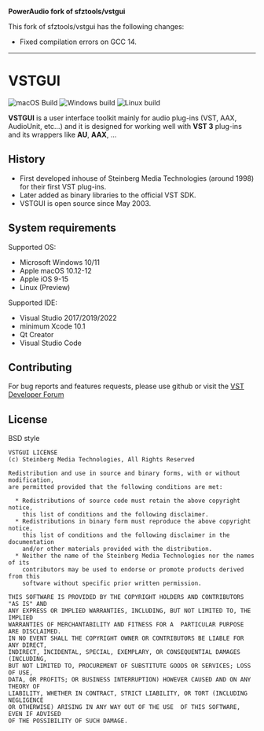 **PowerAudio fork of sfztools/vstgui**

This fork of sfztools/vstgui has the following changes:

* Fixed compilation errors on GCC 14.

---

# VSTGUI

![macOS Build](https://github.com/steinbergmedia/vstgui/workflows/macOS%20Build/badge.svg?branch=develop)
![Windows build](https://github.com/steinbergmedia/vstgui/workflows/Windows%20build/badge.svg?branch=develop)
![Linux build](https://github.com/steinbergmedia/vstgui/workflows/Linux%20build/badge.svg?branch=develop)

**VSTGUI** is a user interface toolkit mainly for audio plug-ins (VST, AAX, AudioUnit, etc...) and it is designed for working well with **VST 3** plug-ins and its wrappers like **AU**, **AAX**, ...

## History

- First developed inhouse of Steinberg Media Technologies (around 1998) for their first VST plug-ins.
- Later added as binary libraries to the official VST SDK.
- VSTGUI is open source since May 2003.

## System requirements

Supported OS:

- Microsoft Windows 10/11
- Apple macOS 10.12-12
- Apple iOS 9-15
- Linux (Preview)

Supported IDE:

- Visual Studio 2017/2019/2022
- minimum Xcode 10.1
- Qt Creator
- Visual Studio Code

## Contributing

For bug reports and features requests, please use github or visit the [VST Developer Forum](https://sdk.steinberg.net)

## License

BSD style

    VSTGUI LICENSE
    (c) Steinberg Media Technologies, All Rights Reserved

    Redistribution and use in source and binary forms, with or without modification,
    are permitted provided that the following conditions are met:

      * Redistributions of source code must retain the above copyright notice, 
        this list of conditions and the following disclaimer.
      * Redistributions in binary form must reproduce the above copyright notice,
        this list of conditions and the following disclaimer in the documentation 
        and/or other materials provided with the distribution.
      * Neither the name of the Steinberg Media Technologies nor the names of its
        contributors may be used to endorse or promote products derived from this 
        software without specific prior written permission.

    THIS SOFTWARE IS PROVIDED BY THE COPYRIGHT HOLDERS AND CONTRIBUTORS "AS IS" AND
    ANY EXPRESS OR IMPLIED WARRANTIES, INCLUDING, BUT NOT LIMITED TO, THE IMPLIED 
    WARRANTIES OF MERCHANTABILITY AND FITNESS FOR A  PARTICULAR PURPOSE ARE DISCLAIMED. 
    IN NO EVENT SHALL THE COPYRIGHT OWNER OR CONTRIBUTORS BE LIABLE FOR ANY DIRECT, 
    INDIRECT, INCIDENTAL, SPECIAL, EXEMPLARY, OR CONSEQUENTIAL DAMAGES (INCLUDING, 
    BUT NOT LIMITED TO, PROCUREMENT OF SUBSTITUTE GOODS OR SERVICES; LOSS OF USE, 
    DATA, OR PROFITS; OR BUSINESS INTERRUPTION) HOWEVER CAUSED AND ON ANY THEORY OF 
    LIABILITY, WHETHER IN CONTRACT, STRICT LIABILITY, OR TORT (INCLUDING NEGLIGENCE 
    OR OTHERWISE) ARISING IN ANY WAY OUT OF THE USE  OF THIS SOFTWARE, EVEN IF ADVISED
    OF THE POSSIBILITY OF SUCH DAMAGE.
